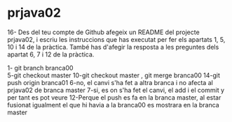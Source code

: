 # prjava02

16- Des del teu compte de Github afegeix un README del projecte prjava02, i escriu les instruccions que
has executat per fer els apartats 1, 5, 10 i 14 de la pràctica. També has d'afegir la resposta a les preguntes
dels apartat 6, 7 i 12 de la pràctica. 

1- git branch branca00 <br>
5-git checkout master
10-git checkout master , git merge branca00
14-git push origin branca01
6-no, el canvi s'ha fet a altra branca i no afecta al prjava02 de branca master
7-si, es on s'ha fet el canvi, el add i el commit y per tant es pot veure
12-Perque el push es fa en la branca master, al estar fusionat igualment el que hi havia a la branca00 es mostrara en la branca master
